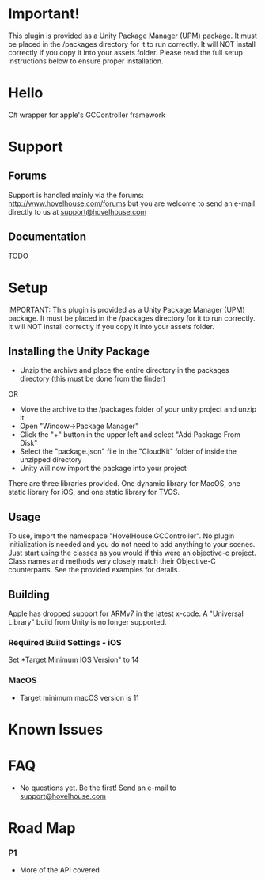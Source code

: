 # Important!

This plugin is provided as a Unity Package Manager (UPM) package. It must be placed in the /packages directory for it to run correctly. It will NOT install correctly if you copy it into your assets folder. Please read the full setup instructions below to ensure proper installation.

# Hello
C# wrapper for apple's GCController framework

# Support
## Forums
Support is handled mainly via the forums: http://www.hovelhouse.com/forums but you are welcome to send an e-mail directly to us at support@hovelhouse.com

## Documentation
TODO
 
# Setup
 
 IMPORTANT: This plugin is provided as a Unity Package Manager (UPM) package. It must be placed in the /packages directory for it to run correctly. It will NOT install correctly if you copy it into your assets folder.
 
## Installing the Unity Package

* Unzip the archive and place the entire directory in the packages directory (this must be done from the finder)

OR

* Move the archive to the /packages folder of your unity project and unzip it.
* Open "Window->Package Manager"
* Click the "+" button in the upper left and select "Add Package From Disk"
* Select the "package.json" file in the "CloudKit" folder of inside the unzipped directory
* Unity will now import the package into your project
 
 There are three libraries provided. One dynamic library for MacOS, one static library for iOS, and one static library for TVOS.
 
## Usage
To use, import the namespace "HovelHouse.GCController". No plugin initialization is needed and you do not need to add anything to your scenes. Just start using the classes as you would if this were an objective-c project. Class names and methods very closely match their Objective-C counterparts. See the provided examples for details.
 
## Building

Apple has dropped support for ARMv7 in the latest x-code. A "Universal Library" build from Unity is no longer supported.

### Required Build Settings - iOS
Set *Target Minimum IOS Version" to  14
 
### MacOS
* Target minimum macOS version is 11
 
# Known Issues
 
# FAQ
* No questions yet. Be the first! Send an e-mail to support@hovelhouse.com
 
# Road Map
 
### P1
* More of the API covered
